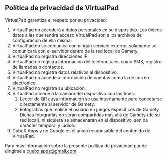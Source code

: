 ## Política de privacidad de VirtualPad

VirtualPad garantiza el respeto por su privacidad:

1. VirtualPad no accederá a datos personales en su dispositivo. Los únicos datos a las que tendrá acceso VirtualPad son a los archivos de configuración de ella misma.
2. VirtualPad no se comunica con ningún servicio externo, solamente se comunicará con el servidor dentro de la red local de Gamety.
3. VirtualPad no registra direcciones IP.
4. VirtualPad no registra información del teléfono tales como SMS, registro de llamadas o contactos.
5. VirtualPad no registra datos relativos al dispositivo.
6. VirtualPad no accede a información de cuentas como la de correo electronico.
7. VirtualPad no registra su ubicación.
8. VirtualPad accede a la cámara del dispositivo con los fines:
    1. Lector de QR cuya información se usa internamente para conectarse directamente al servidor de Gamety.
    2. Fotografías que realice el usuario en juegos especificos de Gamety. Dichas fotografías no serán compartidas más allá de Gamety (de su red local), ni siquiera se almacenarán en el dispositivo, son de carácter temporal y lúdico.
9. CubeX Apps y no Google es el único responsable del contenido de VirtualPad.

Para más información sobre la presente política de privacidad puede dirigirse a <cuebx.apps@gmail.com>
